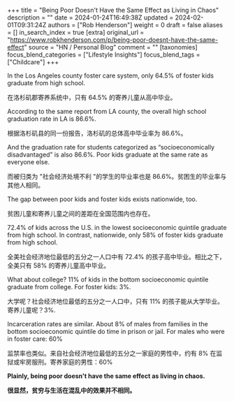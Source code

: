 +++
title = "Being Poor Doesn't Have the Same Effect as Living in Chaos"
description = ""
date = 2024-01-24T16:49:38Z
updated = 2024-02-01T09:31:24Z
authors = ["Rob Henderson"]
weight = 0
draft = false
aliases = []
in_search_index = true
[extra]
original_url = "https://www.robkhenderson.com/p/being-poor-doesnt-have-the-same-effect"
source = "HN / Personal Blog"
comment = ""
[taxonomies]
focus_blend_categories = ["Lifestyle Insights"]
focus_blend_tags = ["Childcare"]
+++

In the Los Angeles county foster care system, only 64.5% of foster kids graduate from high school.

在洛杉矶郡寄养系统中，只有 64.5% 的寄养儿童从高中毕业。

According to the same report from LA county, the overall high school graduation rate in LA is 86.6%.

根据洛杉矶县的同一份报告，洛杉矶的总体高中毕业率为 86.6%。

And the graduation rate for students categorized as “socioeconomically disadvantaged” is also 86.6%. Poor kids graduate at the same rate as everyone else.

而被归类为 "社会经济处境不利 "的学生的毕业率也是 86.6%。贫困生的毕业率与其他人相同。

The gap between poor kids and foster kids exists nationwide, too.

贫困儿童和寄养儿童之间的差距在全国范围内也存在。

72.4% of kids across the U.S. in the lowest socioeconomic quintile graduate from high school. In contrast, nationwide, only 58% of foster kids graduate from high school.

全美社会经济地位最低的五分之一人口中有 72.4% 的孩子高中毕业。相比之下，全美只有 58% 的寄养儿童高中毕业。

What about college? 11% of kids in the bottom socioeconomic quintile graduate from college. For foster kids: 3%.

大学呢？社会经济地位最低的五分之一人口中，只有 11% 的孩子能从大学毕业。寄养儿童呢？3%.

Incarceration rates are similar. About 8% of males from families in the bottom socioeconomic quintile do time in prison or jail. For males who were in foster care: 60%

监禁率也类似。来自社会经济地位最低的五分之一家庭的男性中，约有 8% 在监狱或牢房服刑。寄养家庭的男性：60%

**Plainly, being poor doesn't have the same effect as living in chaos.**

**很显然，贫穷与生活在混乱中的效果并不相同。**

